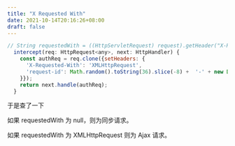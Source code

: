```yaml
---
title: "X Requested With"
date: 2021-10-14T20:16:26+08:00
draft: false
---
```


```js
// String requestedWith = ((HttpServletRequest) request).getHeader("X-Requested-With");
  intercept(req: HttpRequest<any>, next: HttpHandler) {
    const authReq = req.clone({setHeaders: {
      'X-Requested-With': 'XMLHttpRequest',
      'request-id': Math.random().toString(36).slice(-8) +  '-' + new Date().getTime() + '-'
    }});
    return next.handle(authReq);
  }
```

于是查了一下

如果 requestedWith 为 null，则为同步请求。

如果 requestedWith 为 XMLHttpRequest 则为 Ajax 请求。